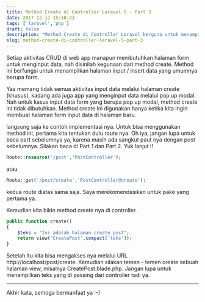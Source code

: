 ```yaml
---
title: Method Create di Controller Laravel 5 - Part 3
date: 2017-12-12 15:10:23
tags: ['laravel','php']
draft: false
description: "Method Create di Controller Laravel berguna untuk menampilkan halaman form input data. Bagaimana cara penggunaan nya? Mari belajar bareng ..."
slug: method-create-di-controller-laravel-5-part-3
---
```


Setiap aktivitas CRUD di web app manapun membutuhkan halaman form untuk menginput data, nah disinilah kegunaan dari method create. Method ini berfungsi untuk menampilkan halaman input / insert data yang umumnya berupa form.

Yaa memang tidak semua aktivitas input data melalui halaman create (khusus), kadang ada juga app yang menginput data melalui pop up modal. Nah untuk kasus input data form yang berupa pop up modal, method create ini tidak dibutuhkan. Method create ini digunakan hanya ketika kita ingin membuat halaman form input data di halaman baru.

langsung saja ke contoh implementasi nya. Untuk bisa menggunakan method ini, pertama kita tentukan dulu route nya. Oh iya, jangan lupa untuk baca part sebelumnya ya, karena masih ada sangkut paut nya dengan post sebelumnya. Silakan baca di Part 1 dan Part 2. Yuk lanjut !!

```php
Route::resource('/post','PostController');
```

atau

```php
Route::get('/post/create','PostController@create');
```

kedua route diatas sama saja. Saya merekomendasikan untuk pake yang pertama ya.

Kemudian kita bikin method create nya di controller.

```php
public function create()
{
    $teks = "Ini adalah halaman create post";
    return view('CreatePost',compact('teks'));
}
```

Setelah itu kita bisa mengakses nya melalui URL http://localhost/post/create. Kemudian silakan temen - temen create sebuah halaman view, misalnya CreatePost.blade.php. Jangan lupa untuk menampilkan teks yang di passing dari controller tadi ya.

<hr/>

Akhir kata, semoga bermanfaat ya :-)
